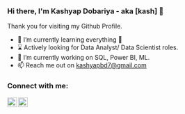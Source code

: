 ### Hi there, I'm Kashyap Dobariya - aka [kash] 👋

Thank you for visiting my Github Profile.

- 🌱 I’m currently learning everything 🤣
- ⌛ Actively looking for Data Analyst/ Data Scientist roles.
- 🌱 I’m currently working on SQL, Power BI, ML.
- 📫  Reach me out on kashyapbd7@gmail.com

### Connect with me:

[<img align="left" alt="kashyapbd7 | LinkedIn" width="22px" src="https://img.shields.io/badge/LinkedIn-0077B5?style=for-the-badge&logo=linkedin&logoColor=white" />][linkedin]
[<img align="left" alt="codeSTACKr | Instagram" width="22px" src="https://img.shields.io/badge/Gmail-D14836?style=for-the-badge&logo=gmail&logoColor=white" />][email]

<br />



[linkedin]: https://www.linkedin.com/in/kashyap-dobariya/
[email]: kashyapbd7@gmail.com
